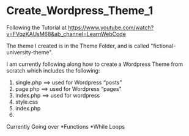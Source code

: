 # Create_Wordpress_Theme_1

Following the Tutorial at https://www.youtube.com/watch?v=FVqzKAUsM68&ab_channel=LearnWebCode

The theme I created is in the Theme Folder, and is called "fictional-university-theme". 

I am currently following along how to create a Wordpress Theme from scratch which includes the following:

1. single.php ==> used for Wordpress “posts”
2. page.php ==> used for Wordpress “pages”
3. index.php ==> used for wordpress 
4. style.css
5. index.php
6. 

Currently Going over 
*Functions
*While Loops
